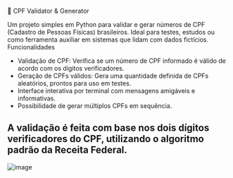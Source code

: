 📝 CPF Validator & Generator

Um projeto simples em Python para validar e gerar números de CPF (Cadastro de Pessoas Físicas) brasileiros. Ideal para testes, estudos ou como ferramenta auxiliar em sistemas que lidam com dados fictícios.
Funcionalidades

- Validação de CPF: Verifica se um número de CPF informado é válido de acordo com os dígitos verificadores.
- Geração de CPFs válidos: Gera uma quantidade definida de CPFs aleatórios, prontos para uso em testes.
- Interface interativa por terminal com mensagens amigáveis e informativas.
- Possibilidade de gerar múltiplos CPFs em sequência.

A validação é feita com base nos dois dígitos verificadores do CPF, utilizando o algoritmo padrão da Receita Federal.
---
![image](https://github.com/user-attachments/assets/9f229539-5b47-4002-a10a-5afc2d0fd808)
